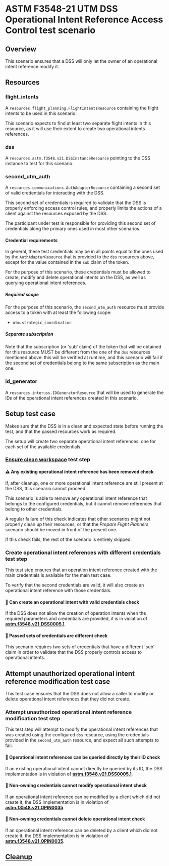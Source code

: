 # ASTM F3548-21 UTM DSS Operational Intent Reference Access Control test scenario

## Overview

This scenario ensures that a DSS will only let the owner of an operational intent reference modify it.

## Resources

### flight_intents

A `resources.flight_planning.FlightIntentsResource` containing the flight intents to be used in this scenario:

This scenario expects to find at least two separate flight intents in this resource, as it will use their extent
to create two operational intents references.

### dss

A `resources.astm.f3548.v21.DSSInstanceResource` pointing to the DSS instance to test for this scenario.

### second_utm_auth

A `resources.communications.AuthAdapterResource` containing a second set of valid credentials for interacting with the DSS.

This second set of credentials is required to validate that the DSS is properly enforcing access control rules, and properly limits the actions of a client against
the resources exposed by the DSS.

The participant under test is responsible for providing this second set of credentials along the primary ones used in most other scenarios.

#### Credential requirements

In general, these test credentials may be in all points equal to the ones used by the `AuthAdapterResource` that is
provided to the `dss` resources above, except for the value contained in the `sub` claim of the token.

For the purpose of this scenario, these credentials must be allowed to create, modify and delete operational intents on the DSS,
as well as querying operational intent references.

##### Required scope

For the purpose of this scenario, the `second_utm_auth` resource must provide access to a token with at least the following scope:

* `utm.strategic_coordination`

##### Separate subscription

Note that the subscription (or 'sub' claim) of the token that will be obtained for this resource
MUST be different from the one of the `dss` resources mentioned above:
this will be verified at runtime, and this scenario will fail if the second set of credentials belong to the same subscription as the main one.

### id_generator

A `resources.interuss.IDGeneratorResource` that will be used to generate the IDs of the operational intent references created in this scenario.

## Setup test case

Makes sure that the DSS is in a clean and expected state before running the test, and that the passed resources work as required.

The setup will create two separate operational intent references: one for each set of the available credentials.

### [Ensure clean workspace](./dss/clean_workspace.md) test step

#### ⚠️ Any existing operational intent reference has been removed check

If, after cleanup, one or more operational intent reference are still present at the DSS, this scenario cannot proceed.

This scenario is able to remove any operational intent reference that belongs to the configured credentials, but it cannot remove references
that belong to other credentials.

A regular failure of this check indicates that other scenarios might not properly clean up their resources, or that the _Prepare Flight Planners_
scenario should be moved in front of the present one.

If this check fails, the rest of the scenario is entirely skipped.

### Create operational intent references with different credentials test step

This test step ensures that an operation intent reference created with the main credentials is available for the main test case.

To verify that the second credentials are valid, it will also create an operational intent reference with those credentials.

#### 🛑 Can create an operational intent with valid credentials check

If the DSS does not allow the creation of operation intents when the required parameters and credentials are provided,
it is in violation of **[astm.f3548.v21.DSS0005,1](../../../requirements/astm/f3548/v21.md)**.

#### 🛑 Passed sets of credentials are different check

This scenario requires two sets of credentials that have a different 'sub' claim in order to validate that the
DSS properly controls access to operational intents.

## Attempt unauthorized operational intent reference modification test case

This test case ensures that the DSS does not allow a caller to modify or delete operational intent references that they did not create.

### Attempt unauthorized operational intent reference modification test step

This test step will attempt to modify the operational intent references that was created using the configured `dss` resource,
using the credentials provided in the `second_utm_auth` resource, and expect all such attempts to fail.

#### 🛑 Operational intent references can be queried directly by their ID check

If an existing operational intent cannot directly be queried by its ID, the DSS implementation is in violation of
**[astm.f3548.v21.DSS0005,1](../../../requirements/astm/f3548/v21.md)**.

#### 🛑 Non-owning credentials cannot modify operational intent check

If an operational intent reference can be modified by a client which did not create it, the DSS implementation is
in violation of **[astm.f3548.v21.OPIN0035](../../../requirements/astm/f3548/v21.md)**.

#### 🛑 Non-owning credentials cannot delete operational intent check

If an operational intent reference can be deleted by a client which did not create it, the DSS implementation is
in violation of **[astm.f3548.v21.OPIN0035](../../../requirements/astm/f3548/v21.md)**.

## [Cleanup](./dss/clean_workspace.md)
